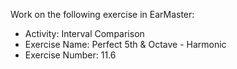 Work on the following exercise in EarMaster:
- Activity: Interval Comparison
- Exercise Name: Perfect 5th & Octave  - Harmonic
- Exercise Number: 11.6
